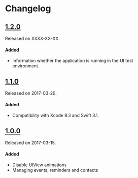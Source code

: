 # Changelog

## [1.2.0](https://github.com/PGSSoft/AutoMate/releases/tag/1.2.0)
Released on XXXX-XX-XX.

#### Added
- Information whether the application is running in the UI test environment.

## [1.1.0](https://github.com/PGSSoft/AutoMate/releases/tag/1.1.0)
Released on 2017-03-29.

#### Added
- Compatibility with Xcode 8.3 and Swift 3.1.

## [1.0.0](https://github.com/PGSSoft/AutoMate-AppBuddy/releases/tag/1.0.0)
Released on 2017-03-15.

#### Added
- Disable UIView animations
- Managing events, reminders and contacts
